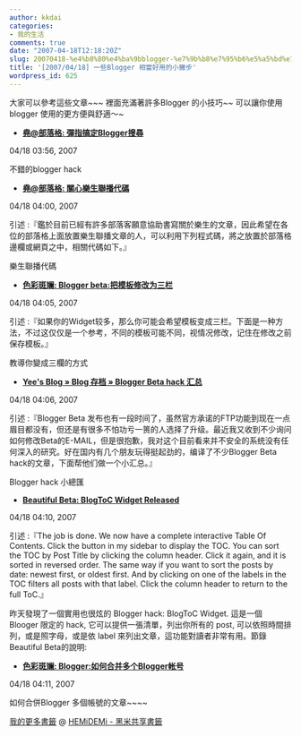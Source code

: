 ```yaml
---
author: kkdai
categories:
- 我的生活
comments: true
date: "2007-04-18T12:18:20Z"
slug: 20070418-%e4%b8%80%e4%ba%9bblogger-%e7%9b%b8%e7%95%b6%e5%a5%bd%e7%94%a8%e7%9a%84%e5%b0%8f%e6%92%87%e6%ad%a5
title: '[2007/04/18] 一些Blogger 相當好用的小撇步'
wordpress_id: 625
---
```


大家可以參考這些文章~~~ 裡面充滿著許多Blogger 的小技巧~~ 可以讓你使用blogger 使用的更方便與舒適～~

  * **[堯@部落格: 彈指搞定Blogger搜尋](http://jinyaolin.blogspot.com/2006/10/blogger.html)**

04/18 03:56, 2007

不錯的blogger hack

  * **[堯@部落格: 關心樂生聯播代碼](http://jinyaolin.blogspot.com/2007/03/blog-post_3246.html)**

04/18 04:00, 2007

引述 :『鑑於目前已經有許多部落客願意協助書寫關於樂生的文章，因此希望在各位的部落格上面放置樂生聯播文章的人，可以利用下列程式碼，將之放置於部落格邊欄或網頁之中，相關代碼如下。』

樂生聯播代碼 

  * **[色彩斑斓: Blogger beta:把模板修改为三栏](http://sunr.blogspot.com/2006/09/blogger-beta_30.html)**

04/18 04:05, 2007

引述 :『如果你的Widget较多，那么你可能会希望模板变成三栏。下面是一种方法，不过这仅仅是一个参考，不同的模板可能不同，视情况修改，记住在修改之前保存模板。』

教導你變成三欄的方式

  * **[Yee's Blog » Blog 存档 » Blogger Beta hack 汇总](http://iyee.cn/post/blogger-beta-hacks.html)**

04/18 04:06, 2007

引述 :『Blogger Beta 发布也有一段时间了，虽然官方承诺的FTP功能到现在一点眉目都没有，但还是有很多不怕功亏一篑的人选择了升级。最近我又收到不少询问如何修改Beta的E-MAIL，但是很抱歉，我对这个目前看来并不安全的系统没有任何深入的研究。好在国内有几个朋友玩得挺起劲的，编译了不少Blogger Beta hack的文章，下面帮他们做一个小汇总。』

Blogger hack 小總匯

  * **[Beautiful Beta: BlogToC Widget Released](http://beautifulbeta.blogspot.com/2007/04/blogtoc-widget-released.html)**

04/18 04:10, 2007

引述 :『The job is done. We now have a complete interactive Table Of Contents. Click the button in my sidebar to display the TOC. You can sort the TOC by Post Title by clicking the column header. Click it again, and it is sorted in reversed order. The same way if you want to sort the posts by date: newest first, or oldest first. And by clicking on one of the labels in the TOC filters all posts with that label. Click the column header to return to the full ToC.』

昨天發現了一個實用也很炫的 Blogger hack: BlogToC Widget. 這是一個 Blooger 限定的 hack, 它可以提供一張清單，列出你所有的 post, 可以依照時間排列，或是照字母，或是依 label 來列出文章，這功能對讀者非常有用。節錄 Beautiful Beta的說明:

  * **[色彩斑斓: Blogger:如何合并多个Blogger帐号](http://sunr.blogspot.com/2006/10/bloggerblogger.html)**

04/18 04:11, 2007

如何合併Blogger 多個帳號的文章~~~~

  


[我的更多書籤](http://www.hemidemi.com/user/kkdai/bookmark) @ [HEMiDEMi - 黑米共享書籤](http://www.hemidemi.com)
